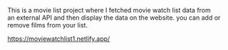 This is a movie list project where I fetched movie watch list data from          
an external API and then display the data on the website. you can add or remove films from your list.                                                                                                                                                                              
  
https://moviewatchlist1.netlify.app/      
